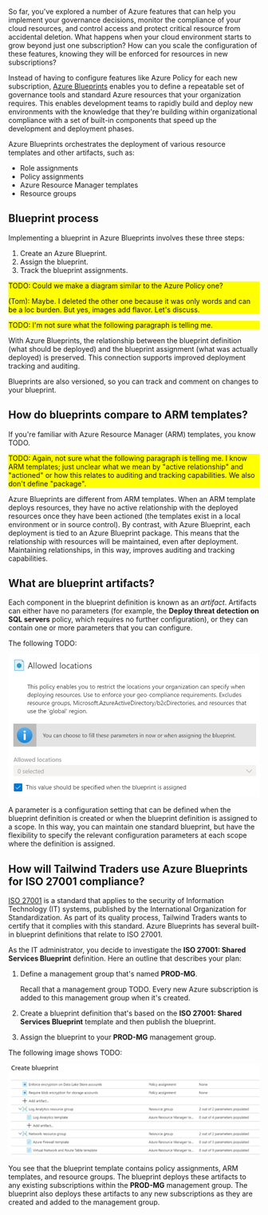 So far, you've explored a number of Azure features that can help you implement your governance decisions, monitor the compliance of your cloud resources, and control access and protect critical resource from accidental deletion. What happens when your cloud environment starts to grow beyond just one subscription? How can you scale the configuration of these features, knowing they will be enforced for resources in new subscriptions? 

Instead of having to configure features like Azure Policy for each new subscription, [Azure Blueprints](https://azure.microsoft.com/services/blueprints?azure-portal=true) enables you to define a repeatable set of governance tools and standard Azure resources that your organization requires. This enables development teams to rapidly build and deploy new environments with the knowledge that they're building within organizational compliance with a set of built-in components that speed up the development and deployment phases.

Azure Blueprints orchestrates the deployment of various resource templates and other artifacts, such as:

* Role assignments
* Policy assignments
* Azure Resource Manager templates
* Resource groups

## Blueprint process

Implementing a blueprint in Azure Blueprints involves these three steps:

1. Create an Azure Blueprint.
1. Assign the blueprint.
1. Track the blueprint assignments.

<div style="background: yellow;">
TODO: Could we make a diagram similar to the Azure Policy one?

(Tom): Maybe. I deleted the other one because it was only words and can be a loc burden. But yes, images add flavor. Let's discuss.
</div>

<div style="background: yellow;">
TODO: I'm not sure what the following paragraph is telling me.
</div>

With Azure Blueprints, the relationship between the blueprint definition (what should be deployed) and the blueprint assignment (what was actually deployed) is preserved. This connection supports improved deployment tracking and auditing.

Blueprints are also versioned, so you can track and comment on changes to your blueprint.

## How do blueprints compare to ARM templates?

If you're familiar with Azure Resource Manager (ARM) templates, you know TODO.

<div style="background: yellow;">
TODO: Again, not sure what the following paragraph is telling me. I know ARM templates; just unclear what we mean by "active relationship" and "actioned" or how this relates to auditing and tracking capabilities. We also don't define "package".
</div>

Azure Blueprints are different from ARM templates. When an ARM template deploys resources, they have no active relationship with the deployed resources once they have been actioned (the templates exist in a local environment or in source control). By contrast, with Azure Blueprint, each deployment is tied to an Azure Blueprint package. This means that the relationship with resources will be maintained, even after deployment. Maintaining relationships, in this way, improves auditing and tracking capabilities.

## What are blueprint artifacts?

Each component in the blueprint definition is known as an _artifact_. Artifacts can either have no parameters (for example, the **Deploy threat detection on SQL servers** policy, which requires no further configuration), or they can contain one or more parameters that you can configure.

The following TODO:

![Screenshot showing allowed locations parameters in blueprint creation](../media/BP-allowedlocations.png)

A parameter is a configuration setting that can be defined when the blueprint definition is created or when the blueprint definition is assigned to a scope. In this way, you can maintain one standard blueprint, but have the flexibility to specify the relevant configuration parameters at each scope where the definition is assigned.

## How will Tailwind Traders use Azure Blueprints for ISO 27001 compliance?

[ISO 27001](https://www.iso.org/isoiec-27001-information-security.html?azure-portal=true) is a standard that applies to the security of Information Technology (IT) systems, published by the International Organization for Standardization. As part of its quality process, Tailwind Traders wants to certify that it complies with this standard. Azure Blueprints has several built-in blueprint definitions that relate to ISO 27001.

As the IT administrator, you decide to investigate the **ISO 27001: Shared Services Blueprint** definition. Here an outline that describes your plan:

1. Define a management group that's named **PROD-MG**.

    Recall that a management group TODO. Every new Azure subscription is added to this management group when it's created.
1. Create a blueprint definition that's based on the **ISO 27001: Shared Services Blueprint** template and then publish the blueprint.
1. Assign the blueprint to your **PROD-MG** management group.

The following image shows TODO:

![Screenshot showing artifacts listed when creating an ISO 27001 blueprint from template](../media/iso27001shared-blueprint.png)

You see that the blueprint template contains policy assignments, ARM templates, and resource groups. The blueprint deploys these artifacts to any existing subscriptions within the **PROD-MG** management group. The blueprint also deploys these artifacts to any new subscriptions as they are created and added to the management group.
